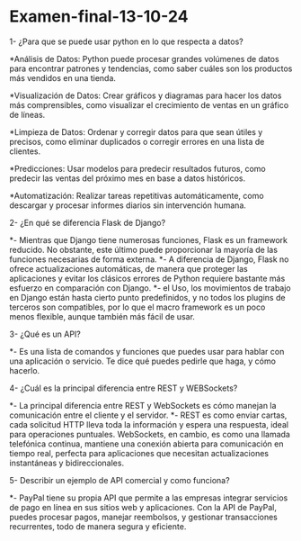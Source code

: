 # Examen-final-13-10-24

1- ¿Para que se puede usar python en lo que respecta a datos?

*Análisis de Datos: Python puede procesar grandes volúmenes de datos para encontrar patrones y tendencias, como saber cuáles son los productos más vendidos en una tienda.

*Visualización de Datos: Crear gráficos y diagramas para hacer los datos más comprensibles, como visualizar el crecimiento de ventas en un gráfico de líneas.

*Limpieza de Datos: Ordenar y corregir datos para que sean útiles y precisos, como eliminar duplicados o corregir errores en una lista de clientes.

*Predicciones: Usar modelos para predecir resultados futuros, como predecir las ventas del próximo mes en base a datos históricos.

*Automatización: Realizar tareas repetitivas automáticamente, como descargar y procesar informes diarios sin intervención humana.

2- ¿En qué se diferencia Flask de Django?

*- Mientras que Django tiene numerosas funciones, Flask es un framework reducido. No obstante, este último puede proporcionar la mayoría de las funciones necesarias de forma externa. 
*- A diferencia de Django, Flask no ofrece actualizaciones automáticas, de manera que proteger las aplicaciones y evitar los clásicos errores de Python requiere bastante más esfuerzo en comparación con Django.
*- el Uso, los movimientos de trabajo en Django están hasta cierto punto predefinidos, y no todos los plugins de terceros son compatibles, por lo que el macro framework es un poco menos flexible, aunque también más fácil de usar.

3- ¿Qué es un API?

*- Es una lista de comandos y funciones que puedes usar para hablar con una aplicación o servicio. Te dice qué puedes pedirle que haga, y cómo hacerlo.

4- ¿Cuál es la principal diferencia entre REST y WEBSockets?

*- La principal diferencia entre REST y WebSockets es cómo manejan la comunicación entre el cliente y el servidor.
*- REST es como enviar cartas, cada solicitud HTTP lleva toda la información y espera una respuesta, ideal para operaciones puntuales. 
WebSockets, en cambio, es como una llamada telefónica continua, mantiene una conexión abierta para comunicación en tiempo real, perfecta para aplicaciones que necesitan actualizaciones instantáneas y bidireccionales.

5- Describir un ejemplo de API comercial y como funciona?

*- PayPal tiene su propia API que permite a las empresas integrar servicios de pago en línea en sus sitios web y aplicaciones. Con la API de PayPal, puedes procesar pagos, manejar reembolsos, y gestionar transacciones recurrentes, todo de manera segura y eficiente.